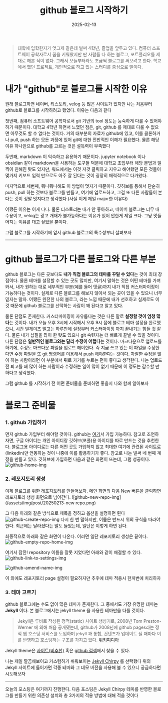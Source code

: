 ﻿---
title: "github 블로그 시작하기"
date: 2025-02-13
categories: [blog-settings, github]
tags: [jekyll]
---

> 대학에 입학한지가 엊그제 같은데 벌써 4학년, 졸업을 앞두고 있다. 컴퓨터 소프트웨어 공학자로서 꿈을 키워왔지만 딴 사람들 다 하는 블로그, 포트폴리오를 제대로 해본 적이 없다. 
> 그래서 오늘부터라도 조금씩 블로그를 써보려고 한다. 학교에서 했던 프로젝트, 개인적으로 하고 있는 스터디를 중심으로 말이다. 

# 내가 "github"로 블로그를 시작한 이유
원래 블로그하면 네이버, 티스토리, velog 등 많은 사이트가 있지만 나는 처음부터 github로 블로그를 시작하려고 했었다. 이유는 다음과 같다

첫번째, 컴퓨터 소프트웨어 공학자로서 git 기반의 tool 정도는 능숙하게 다룰 수 있어야 하기 때문이다. 대학교 4학년 하면서 느꼈던 점은, git, github 를 제대로 다룰 수 없으면 아무것도 할 수 없다는 것이다. 거의 대부분의 자료가 github에 있고, 이를 클론하거나 pull, push 하는 모든 과정에 있어 git에 대한 전반적인 이해가 필요했다. 물론 해당 이유 하나만으로 github를 고르는 것은 설득력이 부족했다

두번째, markdown 이 익숙하고 유용하기 때문이다. jupyter notebook 이나 obsidian 같이 markdown을 사용하는 도구들 덕분에 대학교 초입부터 해당 문법과 일찍이 친해진 탓도 있지만, 워드에서는 이것 저것 클릭하고 지우고 해야했던 모든 것들이 몇가지 키보드 입력 만으로도 아주 잘 된다는 것이 굉장히 매력적으로 다가왔다. 

마지막으로 세번째, 뭐니뭐니해도 이 방법이 멋지기 때문이다. 깃허브를 통해서 단순히 push, pull 하는 것보다 블로그를 만들고, 여기에 업로드하고, 그걸 또 다른 사람들이 본다는 것이 정말 멋지다고 생각했다.(사실 이게 제일 major한 이유다)

어쨌든 이유는 이게 다다. 물론 티스토리는 내가 안 좋아하고, 네이버 블로그는 너무 내수용이고, velog는 광고 개재가 불가능하다는 이유가 있어 안한게 제일 크다. 그냥 멋들어지는 이유를 대고 싶었을 뿐이다.

그럼 블로그를 시작하기에 앞서 github 블로그의 특수성부터 살펴보자

---

# github 블로그가 다른 블로그와 다른 부분

github 블로그는 다른 곳보다도 **내가 직접 블로그의 테마를 꾸밀 수 있다**는 것이 최대 장점이다. 물론 테마를 설정할 수 있는 곳도 많지만, 여기서 말하는 것은 어떤 테마를 가져와서, 내가 원하는 대로 세부적인 부분(예를 들어 댓글)까지 내가 직접 커스터마이징이 가능하다는 것이다. 실제로 다른 블로그를 해보지 않아서 되는 곳이 있을 수 있으니 너무 믿지는 말자. 
어쨌든 완전한 나의 블로그, 라는 느낌 때문에 내가 선호하고 실제로도 이것 때문에 github 블로그를 선택하는 사람이 꽤 된다고 알고 있다. 

물론 단점도 존재한다. 커스터마이징이 자유롭다는 것은 다른 말로 **설정할 것이 엄청 많다**는 것이다. 내가 오늘 오후 3시에 시작해서 오후 9시 쯤에 블로그 테마 설정을 완료했으니, 시간 빌게이츠 말고는 하루만에 설정부터 커스터마이징 까지 끝내기는 힘들 것 같다. 물론 내가 삽질을 많이 한 탓도 있으니 git 숙련자는 더 빠르게 끝낼 수 있을 것이다. 
다른 단점은 **일반적인 블로그와는 달리 수정이 어렵다**는 것이다. 마크다운으로 업로드를 하기에, 수정도 마크다운 파일을 업로드 해야한다. 즉 지금 쓰고 있는 이 파일을 수정한다면 수정 파일을 또 git 명령어를 이용해서 push 해야한다는 것이다. 자잘한 수정을 많이 하는 사람이라면 이 부분에서 뒤로 가기를 누르는 편이 좋다고 생각한다. 나는 업로드 전 퇴고를 꽤 많이 하는 사람이라 수정하는 일이 많이 없기 때문에 이 정도는 감수할 만하다고 생각했다.

그럼 github 를 시작하기 전 어떤 준비물을 준비하면 좋을지 나와 함께 알아보자

# 블로그 준비물

### 1. github 가입하기 

먼저 github 가입부터 해야할 것이다. github는 [여기](https://github.com)서 가입 가능하다. 참고로 조언하자면, 구글 아이디는 개인 아이디랑 깃허브(포폴)용 아이디를 따로 만드는 것을 추천한다. 블로그용 아이디로는 다른 어떤 곳도 가입하지 않고 최대한 여기에 관련된 사이트로(linkedin)만 연동하는 것이 나중에 이를 활용하기가 좋다. 참고로 나는 벌써 네 번째 계정을 만들고 있다. 
깃허브에 가입하면 다음과 같은 화면이 뜨는데, 그럼 성공이다.
![github-home-img](/assets/img/post/20250213-github-home.png)

### 2. 레포지토리 생성
이제 블로그를 위한 레포지토리를 만들어보자. 메인 화면의 다음 New 버튼을 클릭하면 레포지토리 생성 화면으로 넘어간다.
![github-new-repo-img](/assets/img/post/20250213-new repo.png)

그 다음 아래와 같은 방식으로 제목을 정하고 옵션을 설정하면 된다
![github-create-repo-img](/assets/img/post/20250213-create-repo.png)
다시 한 번 말하지만, 이름은 반드시 위의 규칙을 따라야 한다. 최근에는 달라졌다는 말도 들었는데, 일단은 이렇게 하면 된다. 

최종적으로 아래와 같은 화면이 나온다. 이러면 일단 레포지토리 생성은 끝이다.
![github-empty-repo-home-img](/assets/img/post/20250213-empty-repo-home.png)

여기서 잠깐!
repository 이름을 잘못 지었다면 아래와 같이 해결할 수 있다.
![github-link-to-settings-img](/assets/img/post/20250213-link-to-settings.png)

![github-amend-name-img](/assets/img/post/20250213-amend-name.png)

이 외에도 레포지토리 page 설정이 필요하지만 추후에 테마 적용시 한꺼번에 처리하자

### 3. 테마 고르기
github 블로그에는 수도 없이 많은 테마가 존재한다. 그 중에서도 가장 유명한 테마는 **Jekyll** 이다. 본 블로그에서는 jekyll theme 을 사용한 테마만을 다룰 것이다.

> Jekyll은 루비로 작성된 정적(static) 사이트 생성기로, 2008년 Tom Preston-Werner 에 의해 처음 공개됐는데, github가 2008년에 github pages라는 정적 웹 호스팅 서비스를 도입하며 jekyll 과 통합, 컨텐츠가 업데이트 될 때마다 이를 반영하고 호스팅하는 구조를 가지고 있다. [위키피디아](https://en.wikipedia.org/wiki/Jekyll_%28software%29?utm_source=chatgpt.com)

Jekyll theme은 [사이트(비추천)](https://jekyllthemes.org) 혹은 [github 검색](https://github.com/topics/jekyll-theme)에서 찾을 수 있다.

나는 제일 깔끔해보이고 커스텀하기 쉬워보이는 [Jekyll Chirpy](https://github.com/cotes2020/jekyll-theme-chirpy) 를 선택했다
위의 Jekyll 사이트에 들어가면 각종 테마와 그 데모 버전을 사용해 볼 수 있으니 궁금하다면 시도해보자

---
오늘의 포스팅은 여기까지 진행한다. 다음 포스팅은 Jekyll Chirpy 테마를 반영한 블로그를 만들기 위한 의존성 설치와 총 3가지의 적용 방법에 대해 적을 것이다


